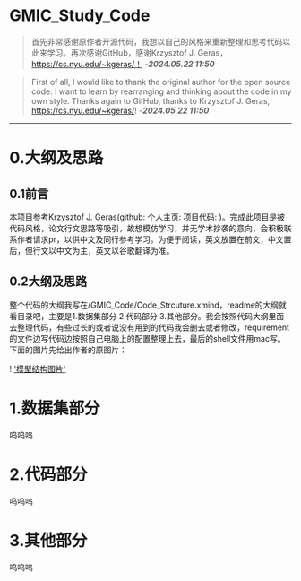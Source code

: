 # GMIC_Study_Code

> 首先非常感谢原作者开源代码，我想以自己的风格来重新整理和思考代码以此来学习。再次感谢GitHub，感谢Krzysztof J. Geras，https://cs.nyu.edu/~kgeras/！ -***2024.05.22 11:50***

> First of all, I would like to thank the original author for the open source code. I want to learn by rearranging and thinking about the code in my own style. Thanks again to GitHub, thanks to Krzysztof J. Geras, https://cs.nyu.edu/~kgeras/! -***2024.05.22 11:50***

---

# 0.大纲及思路

## 0.1前言

本项目参考Krzysztof J. Geras(github: 个人主页: 项目代码: )。完成此项目是被代码风格，论文行文思路等吸引，故想模仿学习，并无学术抄袭的意向，会积极联系作者请求pr，以供中文及同行参考学习。为便于阅读，英文放置在前文，中文置后，但行文以中文为主，英文以谷歌翻译为准。

## 0.2大纲及思路

整个代码的大纲我写在/GMIC_Code/Code_Strcuture.xmind，readme的大纲就看目录吧，主要是1.数据集部分 2.代码部分 3.其他部分。我会按照代码大纲里面去整理代码，有些过长的或者说没有用到的代码我会删去或者修改，requirement的文件边写代码边按照自己电脑上的配置整理上去，最后的shell文件用mac写。下面的图片先给出作者的原图片：

! ['模型结构图片'](../Code_Strcture.xmind)

# 1.数据集部分

呜呜呜

# 2.代码部分

呜呜呜

# 3.其他部分

呜呜呜



